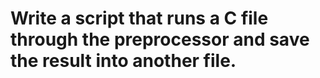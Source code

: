 # Write a script that runs a C file through the preprocessor and save the result into another file.
